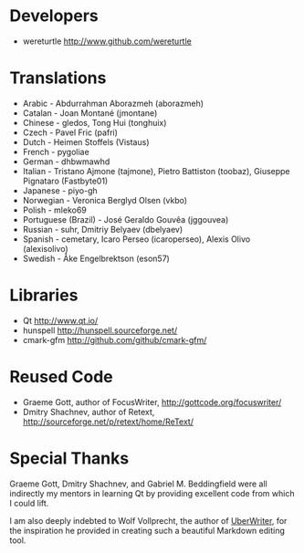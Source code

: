 Developers
==========

* wereturtle <http://www.github.com/wereturtle>

Translations
============

* Arabic - Abdurrahman Aborazmeh (aborazmeh)
* Catalan - Joan Montané (jmontane)
* Chinese - gledos, Tong Hui (tonghuix)
* Czech - Pavel Fric (pafri)
* Dutch - Heimen Stoffels (Vistaus)
* French - pygoliae
* German - dhbwmawhd
* Italian - Tristano Ajmone (tajmone), Pietro Battiston (toobaz), Giuseppe Pignataro (Fastbyte01)
* Japanese - piyo-gh
* Norwegian - Veronica Berglyd Olsen (vkbo)
* Polish - mleko69
* Portuguese (Brazil) - José Geraldo Gouvêa (jggouvea)
* Russian - suhr, Dmitriy Belyaev (dbelyaev)
* Spanish - cemetary, Icaro Perseo (icaroperseo), Alexis Olivo (alexisolivo)
* Swedish - Åke Engelbrektson (eson57)

Libraries
=========

* Qt <http://www.qt.io/>
* hunspell <http://hunspell.sourceforge.net/>
* cmark-gfm <http://github.com/github/cmark-gfm/>

Reused Code
===========

* Graeme Gott, author of FocusWriter,
  <http://gottcode.org/focuswriter/>
* Dmitry Shachnev, author of Retext,
  <http://sourceforge.net/p/retext/home/ReText/>

Special Thanks
==============

Graeme Gott, Dmitry Shachnev, and Gabriel M. Beddingfield were all indirectly my mentors in learning Qt by providing excellent code from which I could lift.

I am also deeply indebted to Wolf Vollprecht, the author of [UberWriter](http://uberwriter.wolfvollprecht.de/), for the inspiration he provided in creating such a beautiful Markdown editing tool.
